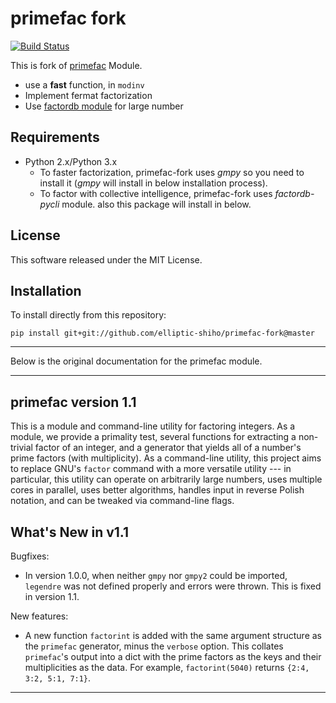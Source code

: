 primefac fork 
===============

[![Build Status](https://api.travis-ci.org/elliptic-shiho/primefac-fork.svg?branch=master)](https://travis-ci.org/elliptic-shiho/primefac-fork)

This is fork of [primefac](https://pypi.python.org/pypi/primefac) Module.

* use a **fast** function, in `modinv`
* Implement fermat factorization
* Use [factordb module](https://github.com/ryosan-470/factordb-pycli) for large number


## Requirements
* Python 2.x/Python 3.x
  - To faster factorization, primefac-fork uses *gmpy* so you need to install it (*gmpy* will install in below installation process). 
  - To factor with collective intelligence, primefac-fork uses *factordb-pycli* module. also this package will install in below. 

## License
This software released under the MIT License. 

## Installation

To install directly from this repository:

``pip install git+git://github.com/elliptic-shiho/primefac-fork@master``

---

Below is the original documentation for the primefac module. 

---

## primefac version 1.1

This is a module and command-line utility for factoring integers.  As a module, we provide a primality test, several functions for extracting a non-trivial factor of an integer, and a generator that yields all of a number's prime factors (with multiplicity).  As a command-line utility, this project aims to replace GNU's ``factor`` command with a more versatile utility --- in particular, this utility can operate on arbitrarily large numbers, uses multiple cores in parallel, uses better algorithms, handles input in reverse Polish notation, and can be tweaked via command-line flags.


## What's New in v1.1

Bugfixes:

 - In version 1.0.0, when neither ``gmpy`` nor ``gmpy2`` could be imported, ``legendre`` was not defined properly and errors were thrown.  This is fixed in version 1.1.

New features:

 - A new function ``factorint`` is added with the same argument structure as the ``primefac`` generator, minus the ``verbose`` option.  This collates ``primefac``'s output into a dict with the prime factors as the keys and their multiplicities as the data.  For example, ``factorint(5040)`` returns ``{2:4, 3:2, 5:1, 7:1}``.

---
